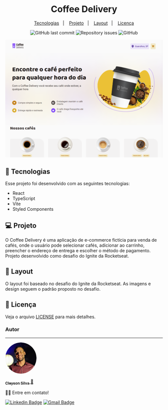 <h1 align="center">
Coffee Delivery
</h1>

<p align="center">
  <a href="#-tecnologias">Tecnologias</a>&nbsp;&nbsp;&nbsp;|&nbsp;&nbsp;&nbsp;
  <a href="#-projeto">Projeto</a>&nbsp;&nbsp;&nbsp;|&nbsp;&nbsp;&nbsp;
  <a href="#-layout">Layout</a>&nbsp;&nbsp;&nbsp;|&nbsp;&nbsp;&nbsp;
  <a href="#memo-licenca">Licença</a>
</p>

<p align="center">
  <img alt="GitHub last commit" src="https://img.shields.io/github/last-commit/cleysonsilvame/desafio-02-react-2023-coffee-delivery.svg">
  <img alt="Repository issues" src="https://img.shields.io/github/issues/cleysonsilvame/desafio-02-react-2023-coffee-delivery.svg">
  <img alt="GitHub" src="https://img.shields.io/github/license/cleysonsilvame/desafio-02-react-2023-coffee-delivery.svg">
</p>

<p align="center">
  <img alt="App Coffee Delivery" src=".github/iframe.png" >
</p>

## 🚀 Tecnologias

Esse projeto foi desenvolvido com as seguintes tecnologias:

- React
- TypeScript
- Vite
- Styled Components

## 💻 Projeto

O Coffee Delivery é uma aplicação de e-commerce fictícia para venda de cafés, onde o usuário pode selecionar cafés, adicionar ao carrinho, preencher o endereço de entrega e escolher o método de pagamento. Projeto desenvolvido como desafio do Ignite da Rocketseat.

## 🔖 Layout

O layout foi baseado no desafio do Ignite da Rocketseat. As imagens e design seguem o padrão proposto no desafio.

## :memo: Licença

Veja o arquivo [LICENSE](LICENSE) para mais detalhes.

### Autor

---

<a href="https://github.com/cleysonsilvame/" title="Cleyson Silva">
 <img style="border-radius: 50%;" src="https://raw.githubusercontent.com/cleysonsilvame/cleysonsilvame/master/.github/cleyson-rounded.png" width="100px;" alt="Cleyson Silva">
 <br />

<sub><b>Cleyson Silva</b></sub> 🚀</a>

👋🏽 Entre em contato!

[![Linkedin Badge](https://img.shields.io/badge/-Cleyson_Silva-blue?style=flat-square&logo=Linkedin&logoColor=white&link=https://www.linkedin.com/in/cleyson-silva-639b01188/)](https://www.linkedin.com/in/cleyson-silva-639b01188/) [![Gmail Badge](https://img.shields.io/badge/-cleysonsilva.me@gmail.com-c14438?style=flat-square&logo=Gmail&logoColor=white&link=mailto:cleysonsilva.me@gmail.com)](mailto:cleysonsilva.me@gmail.com)
